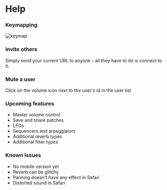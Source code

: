 # Help

### Keymapping
![keymap](__keymap__)

### Invite others
Simply send your current URL to anyone - all they have to do is connect to it.

### Mute a user
Click on the volume icon next to the user's id in the user list

### Upcoming features
* Master volume control
* Save and share patches
* LFOs
* Sequencers and arpeggiators
* Additional reverb types
* Additional filter types

### Known Issues
* No mobile version yet
* Reverb can be glitchy
* Panning doesn't have any effect in Safari
* Distorted sound in Safari
